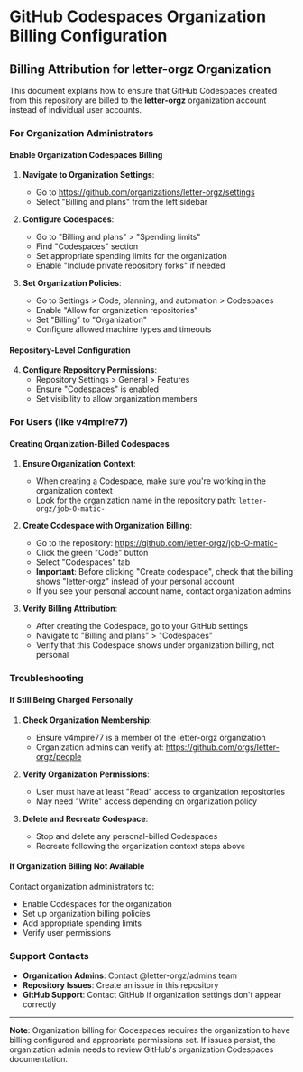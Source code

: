 # GitHub Codespaces Organization Billing Configuration

## Billing Attribution for letter-orgz Organization

This document explains how to ensure that GitHub Codespaces created from this repository are billed to the **letter-orgz** organization account instead of individual user accounts.

### For Organization Administrators

#### Enable Organization Codespaces Billing

1. **Navigate to Organization Settings**:
   - Go to https://github.com/organizations/letter-orgz/settings
   - Select "Billing and plans" from the left sidebar

2. **Configure Codespaces**:
   - Go to "Billing and plans" > "Spending limits"
   - Find "Codespaces" section
   - Set appropriate spending limits for the organization
   - Enable "Include private repository forks" if needed

3. **Set Organization Policies**:
   - Go to Settings > Code, planning, and automation > Codespaces
   - Enable "Allow for organization repositories"
   - Set "Billing" to "Organization" 
   - Configure allowed machine types and timeouts

#### Repository-Level Configuration

4. **Configure Repository Permissions**:
   - Repository Settings > General > Features
   - Ensure "Codespaces" is enabled
   - Set visibility to allow organization members

### For Users (like v4mpire77)

#### Creating Organization-Billed Codespaces

1. **Ensure Organization Context**:
   - When creating a Codespace, make sure you're working in the organization context
   - Look for the organization name in the repository path: `letter-orgz/job-O-matic-`

2. **Create Codespace with Organization Billing**:
   - Go to the repository: https://github.com/letter-orgz/job-O-matic-
   - Click the green "Code" button
   - Select "Codespaces" tab
   - **Important**: Before clicking "Create codespace", check that the billing shows "letter-orgz" instead of your personal account
   - If you see your personal account name, contact organization admins

3. **Verify Billing Attribution**:
   - After creating the Codespace, go to your GitHub settings
   - Navigate to "Billing and plans" > "Codespaces"
   - Verify that this Codespace shows under organization billing, not personal

### Troubleshooting

#### If Still Being Charged Personally

1. **Check Organization Membership**:
   - Ensure v4mpire77 is a member of the letter-orgz organization
   - Organization admins can verify at: https://github.com/orgs/letter-orgz/people

2. **Verify Organization Permissions**:
   - User must have at least "Read" access to organization repositories
   - May need "Write" access depending on organization policy

3. **Delete and Recreate Codespace**:
   - Stop and delete any personal-billed Codespaces
   - Recreate following the organization context steps above

#### If Organization Billing Not Available

Contact organization administrators to:
- Enable Codespaces for the organization
- Set up organization billing policies
- Add appropriate spending limits
- Verify user permissions

### Support Contacts

- **Organization Admins**: Contact @letter-orgz/admins team
- **Repository Issues**: Create an issue in this repository
- **GitHub Support**: Contact GitHub if organization settings don't appear correctly

---

**Note**: Organization billing for Codespaces requires the organization to have billing configured and appropriate permissions set. If issues persist, the organization admin needs to review GitHub's organization Codespaces documentation.